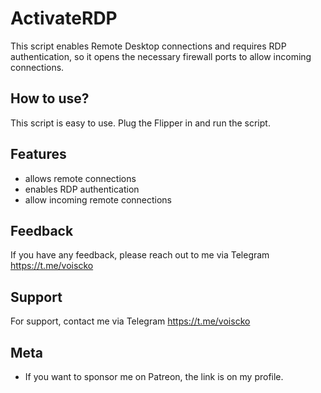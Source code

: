 
# ActivateRDP

This script enables Remote Desktop connections and requires RDP authentication, so it opens the necessary firewall ports to allow incoming connections.




## How to use?

This script is easy to use. Plug the Flipper in and run the script. 




## Features

- allows remote connections
- enables RDP authentication
- allow incoming remote connections




## Feedback

If you have any feedback, please reach out to me via Telegram https://t.me/voiscko






## Support

For support, contact me via Telegram https://t.me/voiscko

## Meta


- If you want to sponsor me on Patreon, the link is on my profile.


